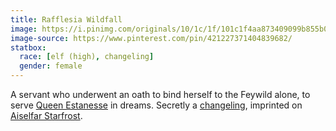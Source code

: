 ```yaml
---
title: Rafflesia Wildfall
image: https://i.pinimg.com/originals/10/1c/1f/101c1f4aa873409099b855b0d0779eeb.jpg
image-source: https://www.pinterest.com/pin/421227371404839682/
statbox:
  race: [elf (high), changeling]
  gender: female
---
```


A servant who underwent an oath to bind herself to the Feywild alone, to serve [Queen Estanesse](ambriel-estanesse) in dreams. Secretly a [changeling](../creatures/changelings), imprinted on [Aiselfar Starfrost](aiselfar-starfrost).
